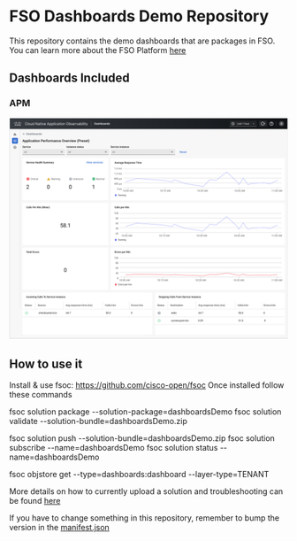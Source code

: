 # FSO Dashboards Demo Repository

This repository contains the demo dashboards that are packages in FSO. You can learn more about the FSO Platform [here](https://developer.cisco.com/docs/fso/#!platform-overview)

## Dashboards Included

### APM
![APM Dashboard Screenshot](objects/dashboards/apm/apm.png?raw=true "APM Dashboard Screenshot")

## How to use it

Install & use fsoc: https://github.com/cisco-open/fsoc
Once installed follow these commands

fsoc solution package --solution-package=dashboardsDemo
fsoc solution validate --solution-bundle=dashboardsDemo.zip

fsoc solution push --solution-bundle=dashboardsDemo.zip
fsoc solution subscribe --name=dashboardsDemo
fsoc solution status --name=dashboardsDemo

fsoc objstore get --type=dashboards:dashboard --layer-type=TENANT

More details on how to currently upload a solution and troubleshooting can be found [here](https://developer.cisco.com/docs/fso/#!troubleshoot-solutions)

If you have to change something in this repository, remember to bump the version in the [manifest.json](manifest.json)
